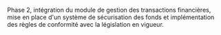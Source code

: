 Phase 2, intégration du module de gestion des transactions financières, mise en place d'un système de sécurisation des fonds et implémentation des règles de conformité avec la législation en vigueur.